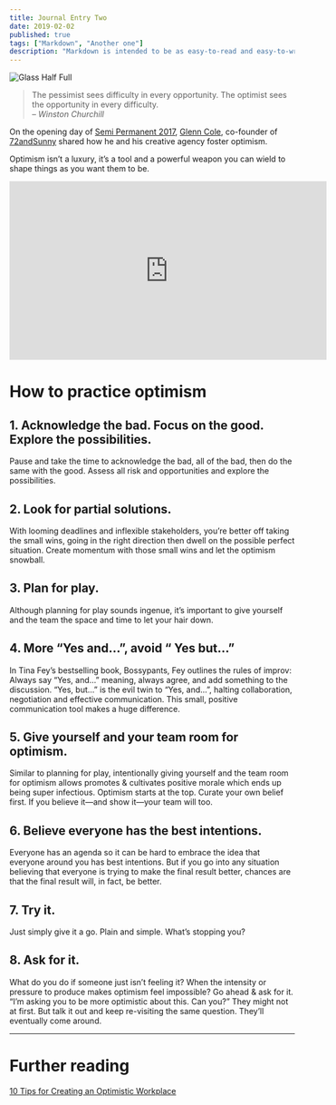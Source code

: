 ```yaml
---
title: Journal Entry Two
date: 2019-02-02
published: true
tags: ["Markdown", "Another one"]
description: "Markdown is intended to be as easy-to-read and easy-to-write as is feasible. Readability, however, is emphasized above all else. A Markdown-formatted document should be publishable as-is, as plain text, without looking like it's been marked up with tags or formatting instructions."
---
```


![Glass Half Full](https://brody.com/image/post/optimism/glasshalffull.gif)

> The pessimist sees difficulty in every opportunity. The optimist sees the opportunity in every difficulty.  
> <cite>– Winston Churchill</cite>

On the opening day of [Semi Permanent 2017](http://beta.semipermanent.com/events/sydney-2017), [Glenn Cole](https://twitter.com/glenncole), co-founder of [72andSunny](http://www.72andsunny.com/) shared how he and his creative agency foster optimism.

Optimism isn’t a luxury, it’s a tool and a powerful weapon you can wield to shape things as you want them to be.

<iframe class="md:max-w-2xl" width="560" height="315" src="https://www.youtube.com/embed/nFTRwD85AQ4?rel=0" frameborder="0" allowfullscreen=""></iframe>

# How to practice optimism

## 1\. Acknowledge the bad. Focus on the good. Explore the possibilities.

Pause and take the time to acknowledge the bad, all of the bad, then do the same with the good. Assess all risk and opportunities and explore the possibilities.

## 2. Look for partial solutions.

With looming deadlines and inflexible stakeholders, you’re better off taking the small wins, going in the right direction then dwell on the possible perfect situation. Create momentum with those small wins and let the optimism snowball.

## 3\. Plan for play.

Although planning for play sounds ingenue, it’s important to give yourself and the team the space and time to let your hair down.

## 4\. More “Yes and…”, avoid “ Yes but…”

In Tina Fey’s bestselling book, Bossypants, Fey outlines the rules of improv: Always say “Yes, and…” meaning, always agree, and add something to the discussion. “Yes, but…” is the evil twin to “Yes, and…”, halting collaboration, negotiation and effective communication. This small, positive communication tool makes a huge difference.

## 5\. Give yourself and your team room for optimism.

Similar to planning for play, intentionally giving yourself and the team room for optimism allows promotes & cultivates positive morale which ends up being super infectious. Optimism starts at the top. Curate your own belief first. If you believe it—and show it—your team will too.

## 6\. Believe everyone has the best intentions.

Everyone has an agenda so it can be hard to embrace the idea that everyone around you has best intentions. But if you go into any situation believing that everyone is trying to make the final result better, chances are that the final result will, in fact, be better.

## 7\. Try it.

Just simply give it a go. Plain and simple. What’s stopping you?

## 8\. Ask for it.

What do you do if someone just isn’t feeling it? When the intensity or pressure to produce makes optimism feel impossible? Go ahead & ask for it. “I’m asking you to be more optimistic about this. Can you?” They might not at first. But talk it out and keep re-visiting the same question. They’ll eventually come around.

---

# Further reading

[10 Tips for Creating an Optimistic Workplace](https://www.inc.com/shawn-murphy/10-tips-for-creating-an-optimistic-workplace.html)
